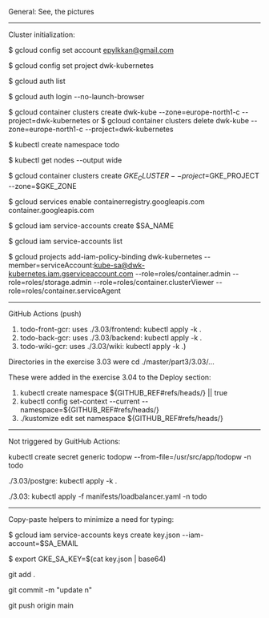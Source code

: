 General:  See, the pictures

--------------------

Cluster initialization:

$ gcloud config set account epylkkan@gmail.com

$ gcloud config set project dwk-kubernetes

$ gcloud auth list

$ gcloud auth login --no-launch-browser

$ gcloud container clusters create dwk-kube --zone=europe-north1-c --project=dwk-kubernetes
or
$ gcloud container clusters delete dwk-kube --zone=europe-north1-c --project=dwk-kubernetes

$ kubectl create namespace todo

$ kubectl get nodes --output wide

$ gcloud container clusters create $GKE_CLUSTER --project=$GKE_PROJECT --zone=$GKE_ZONE

$ gcloud services enable containerregistry.googleapis.com container.googleapis.com

$ gcloud iam service-accounts create $SA_NAME

$ gcloud iam service-accounts list

$ gcloud projects add-iam-policy-binding dwk-kubernetes --member=serviceAccount:kube-sa@dwk-kubernetes.iam.gserviceaccount.com --role=roles/container.admin --role=roles/storage.admin  --role=roles/container.clusterViewer  --role=roles/container.serviceAgent

--------------------

GitHub Actions (push)
1) todo-front-gcr: uses ./3.03/frontend:  kubectl apply -k .
2) todo-back-gcr:  uses ./3.03/backend:  kubectl apply -k .
3) todo-wiki-gcr:  uses ./3.03/wiki:  kubectl apply -k .)

Directories in the exercise 3.03 were cd ./master/part3/3.03/...

These were added in the exercise 3.04 to the Deploy section:
1) kubectl create namespace ${GITHUB_REF#refs/heads/} || true
2) kubectl config set-context --current --namespace=${GITHUB_REF#refs/heads/}
3) ./kustomize edit set namespace ${GITHUB_REF#refs/heads/} 


--------------------

Not triggered by GuitHub Actions: 

kubectl create secret generic todopw --from-file=/usr/src/app/todopw -n todo

./3.03/postgre:  kubectl apply -k .

./3.03:  kubectl apply -f manifests/loadbalancer.yaml -n todo

--------------------

Copy-paste helpers to minimize a need for typing:

$ gcloud iam service-accounts keys create key.json --iam-account=$SA_EMAIL

$ export GKE_SA_KEY=$(cat key.json | base64)

git add .

git commit -m "update n"

git push origin main
